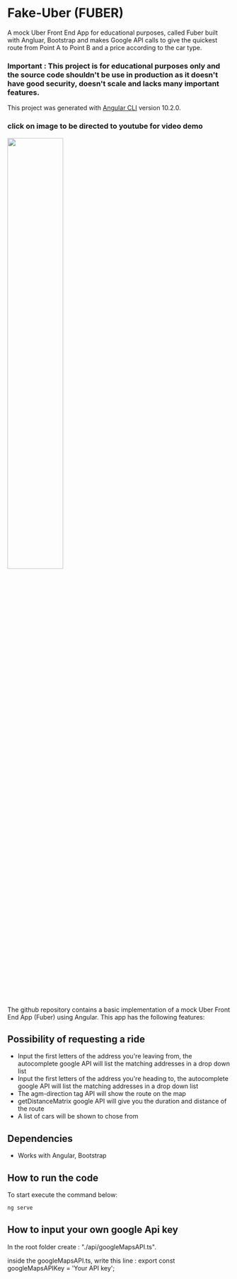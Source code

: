 # Fake-Uber (FUBER)

A mock Uber Front End App for educational purposes, called Fuber built with Angluar, Bootstrap and makes Google API calls to give the quickest route from Point A to Point B and a price according to the car type. 

### Important : This project is for educational purposes only and the source code shouldn't be use in production as it doesn't have good security, doesn't scale  and lacks many important features. 

This project was generated with [Angular CLI](https://github.com/angular/angular-cli) version 10.2.0.

### click on image to be directed to youtube for video demo

[<img src="https://img.youtube.com/vi/2WBiUwKl7Vw/maxresdefault.jpg" width="50%">](https://youtu.be/2WBiUwKl7Vw)

The github repository contains a basic implementation of a mock Uber Front End App (Fuber) using Angular. This app has the following features:

## Possibility of requesting a ride

  - Input the first letters of the address you're leaving from, the autocomplete google API will list the matching addresses in a drop down list
  - Input the first letters of the address you're heading to, the autocomplete google API will list the matching addresses in a drop down list
  - The agm-direction tag API will show the route on the map 
  - getDistanceMatrix google API will give you the duration and distance of the route
  - A list of cars will be shown to chose from
  

## Dependencies

  - Works with Angular, Bootstrap
 
 ## How to run the code
 
  To start  execute the command below: 
  
  ```bash
  ng serve
  ```
   ## How to input your own google Api key
   
   In the root folder create : "./api/googleMapsAPI.ts".
   
   inside the googleMapsAPI.ts, write this line : export const googleMapsAPIKey = 'Your API key';


